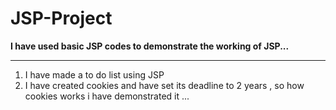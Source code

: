# JSP-Project
<b> I have used basic JSP codes to demonstrate the working of JSP...</b>
<hr>
<ol>

<li>  I have made a to do list using JSP </li>
<li>  I have created cookies and have set its deadline to 2 years , so how cookies works i have demonstrated it ...</li>
</ol>
